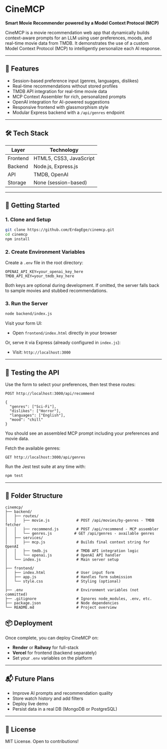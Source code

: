 # CineMCP

**Smart Movie Recommender powered by a Model Context Protocol (MCP)**

CineMCP is a movie recommendation web app that dynamically builds context-aware prompts for an LLM using user preferences, moods, and real-time movie data from TMDB. It demonstrates the use of a custom Model Context Protocol (MCP) to intelligently personalize each AI response.

---

## 🎯 Features

* Session-based preference input (genres, languages, dislikes)
* Real-time recommendations without stored profiles
* TMDB API integration for real-time movie data
* MCP Context Assembler for rich, personalized prompts
* OpenAI integration for AI-powered suggestions
* Responsive frontend with glassmorphism style
* Modular Express backend with a `/api/genres` endpoint

---

## 🛠 Tech Stack

| Layer    | Technology               |
| -------- | ------------------------ |
| Frontend | HTML5, CSS3, JavaScript  |
| Backend  | Node.js, Express.js      |
| API      | TMDB, OpenAI             |
| Storage  | None (session-based) |

---

## 🚀 Getting Started

### 1. Clone and Setup

```bash
git clone https://github.com/ErdagEge/cinemcp.git
cd cinemcp
npm install
```

### 2. Create Environment Variables

Create a `.env` file in the root directory:

```env
OPENAI_API_KEY=your_openai_key_here
TMDB_API_KEY=your_tmdb_key_here
```

Both keys are optional during development. If omitted, the server falls back to
sample movies and stubbed recommendations.

### 3. Run the Server

```bash
node backend/index.js
```

Visit your form UI:

* Open `frontend/index.html` directly in your browser

Or, serve it via Express (already configured in `index.js`):

* Visit: `http://localhost:3000`

---

## 🧪 Testing the API

Use the form to select your preferences, then test these routes:

```
POST http://localhost:3000/api/recommend

{
  "genres": ["Sci-Fi"],
  "dislikes": ["Horror"],
  "languages": ["English"],
  "mood": "chill"
}
```

You should see an assembled MCP prompt including your preferences and movie data.

Fetch the available genres:

```
GET http://localhost:3000/api/genres
```

Run the Jest test suite at any time with:

```bash
npm test
```
---

## 📁 Folder Structure

```
cinemcp/
├── backend/
│   ├── routes/
│   │   ├── movie.js            # POST /api/movies/by-genres - TMDB fetcher
│   │   ├── recommend.js        # POST /api/recommend - MCP assembler
│   │   └── genres.js          # GET /api/genres - available genres
│   ├── services/
│   │   ├── mcp.js              # Builds final context string for OpenAI
│   │   ├── tmdb.js             # TMDB API integration logic
│   │   └── openai.js           # OpenAI API handler
│   └── index.js                # Main server setup
│
├── frontend/
│   ├── index.html              # User input form
│   ├── app.js                  # Handles form submission
│   └── style.css               # Styling (optional)
│
├── .env                        # Environment variables (not committed)
├── .gitignore                  # Ignores node_modules, .env, etc.
├── package.json                # Node dependencies
└── README.md                   # Project overview
```


## 📦 Deployment

Once complete, you can deploy CineMCP on:

* **Render** or **Railway** for full-stack
* **Vercel** for frontend (backend separately)
* Set your `.env` variables on the platform

---

## 📬 Future Plans

* Improve AI prompts and recommendation quality
* Store watch history and add filters
* Deploy live demo
* Persist data in a real DB (MongoDB or PostgreSQL)

---

## 📜 License

MIT License. Open to contributions!
